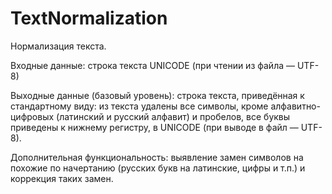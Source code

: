 # TextNormalization

Нормализация текста.

Входные данные: строка текста UNICODE (при чтении из файла — UTF-8)

Выходные данные (базовый уровень): строка текста, приведённая к стандартному виду: из текста удалены все символы, кроме алфавитно-цифровых (латинский и русский алфавит) и пробелов, все буквы приведены к нижнему регистру, в UNICODE (при выводе в файл — UTF-8).

Дополнительная функциональность: выявление замен символов на похожие по начертанию (русских букв на латинские, цифры и т.п.) и коррекция таких замен.
